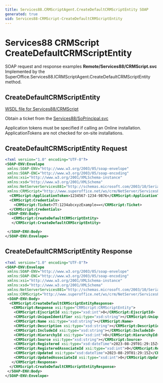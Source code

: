 ```yaml
---
title: Services88.CRMScriptAgent.CreateDefaultCRMScriptEntity SOAP
generated: true
uid: Services88-CRMScript-CreateDefaultCRMScriptEntity
---
```


# Services88 CRMScript CreateDefaultCRMScriptEntity

SOAP request and response examples **Remote/Services88/CRMScript.svc**
Implemented by the <see cref="M:SuperOffice.Services88.ICRMScriptAgent.CreateDefaultCRMScriptEntity">SuperOffice.Services88.ICRMScriptAgent.CreateDefaultCRMScriptEntity</see> method.

## CreateDefaultCRMScriptEntity





[WSDL file for Services88/CRMScript](../Services88-CRMScript.md)

Obtain a ticket from the [Services88/SoPrincipal.svc](../SoPrincipal/index.md)

Application tokens must be specified if calling an Online installation. ApplicationTokens are not checked for on-site installations.

## CreateDefaultCRMScriptEntity Request

```xml
<?xml version="1.0" encoding="UTF-8"?>
<SOAP-ENV:Envelope
 xmlns:SOAP-ENV="http://www.w3.org/2003/05/soap-envelope"
 xmlns:SOAP-ENC="http://www.w3.org/2003/05/soap-encoding"
 xmlns:xsi="http://www.w3.org/2001/XMLSchema-instance"
 xmlns:xsd="http://www.w3.org/2001/XMLSchema"
 xmlns:NetServerServices881="http://schemas.microsoft.com/2003/10/Serialization/"
 xmlns:CRMScript="http://www.superoffice.net/ws/crm/NetServer/Services88">
  <CRMScript:ApplicationToken>1234567-1234-9876</CRMScript:ApplicationToken>
  <CRMScript:Credentials>
    <CRMScript:Ticket>7T:1234abcxyzExample==</CRMScript:Ticket>
  </CRMScript:Credentials>
 <SOAP-ENV:Body>
   <CRMScript:CreateDefaultCRMScriptEntity>
   </CRMScript:CreateDefaultCRMScriptEntity>

 </SOAP-ENV:Body>
</SOAP-ENV:Envelope>

```


## CreateDefaultCRMScriptEntity Response

```xml
<?xml version="1.0" encoding="UTF-8"?>
<SOAP-ENV:Envelope
 xmlns:SOAP-ENV="http://www.w3.org/2003/05/soap-envelope"
 xmlns:SOAP-ENC="http://www.w3.org/2003/05/soap-encoding"
 xmlns:xsi="http://www.w3.org/2001/XMLSchema-instance"
 xmlns:xsd="http://www.w3.org/2001/XMLSchema"
 xmlns:NetServerServices881="http://schemas.microsoft.com/2003/10/Serialization/"
 xmlns:CRMScript="http://www.superoffice.net/ws/crm/NetServer/Services88">
 <SOAP-ENV:Body>
  <CRMScript:CreateDefaultCRMScriptEntityResponse>
   <CRMScript:Response xsi:type="CRMScript:CRMScriptEntity">
    <CRMScript:EjscriptId xsi:type="xsd:int">0</CRMScript:EjscriptId>
    <CRMScript:UniqueIdentifier xsi:type="xsd:string"></CRMScript:UniqueIdentifier>
    <CRMScript:Name xsi:type="xsd:string"></CRMScript:Name>
    <CRMScript:Description xsi:type="xsd:string"></CRMScript:Description>
    <CRMScript:IncludeId xsi:type="xsd:string"></CRMScript:IncludeId>
    <CRMScript:HierarchyId xsi:type="xsd:int">0</CRMScript:HierarchyId>
    <CRMScript:Source xsi:type="xsd:string"></CRMScript:Source>
    <CRMScript:Registered xsi:type="xsd:dateTime">2023-08-29T01:29:15Z</CRMScript:Registered>
    <CRMScript:RegisteredAssociateId xsi:type="xsd:int">0</CRMScript:RegisteredAssociateId>
    <CRMScript:Updated xsi:type="xsd:dateTime">2023-08-29T01:29:15Z</CRMScript:Updated>
    <CRMScript:UpdatedAssociateId xsi:type="xsd:int">0</CRMScript:UpdatedAssociateId>
   </CRMScript:Response>
  </CRMScript:CreateDefaultCRMScriptEntityResponse>
 </SOAP-ENV:Body>
</SOAP-ENV:Envelope>

```


